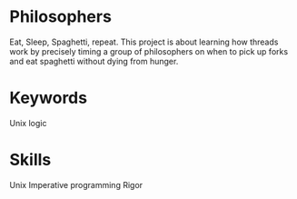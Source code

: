 # Philosophers
Eat, Sleep, Spaghetti, repeat. This project is about learning how threads work by precisely timing a group of philosophers on when to pick up forks and eat spaghetti without dying from hunger.

# Keywords
Unix logic

# Skills
Unix
Imperative programming
Rigor
